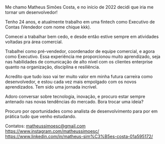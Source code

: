 Me chamo Matheus Simões Costa, e no início de 2022 decidi que iria me tornar um desenvolvedor!

Tenho 24 anos, e atualmente trabalho em uma fintech como Executivo de Contas (Vendedor com nome chique kkk).

Comecei a trabalhar bem cedo, e desde então estive sempre em atividades voltadas pra área comercial. 

Trabalhei como pré-vendedor, coordenador de equipe comercial, e agora como Executivo. Essa experiência me proporcionou muito 
aprendizado, seja nas habilidades de comunicação de alto nível com os clientes enterprise quanto na organização, disciplina e
resiliência.

Acredito que tudo isso vai ter muito valor em minha futura carreira como desenvolvedor, e estou cada vez mais empolgado com
os novos aprendizados. Tem sido uma jornada incrível.

Adoro conversar sobre tecnologia, inovação, e procuro estar sempre antenado nas novas tendências do mercado. Bora trocar uma ideia?

Procuro por oportunidades como analista de desenvolvimento para por em prática tudo que venho estudando. 

Contatos: 
matheussimoesc@gmail.com
https://www.instagram.com/matheussimoesc/
https://www.linkedin.com/in/matheus-sim%C3%B5es-costa-01a595172/

